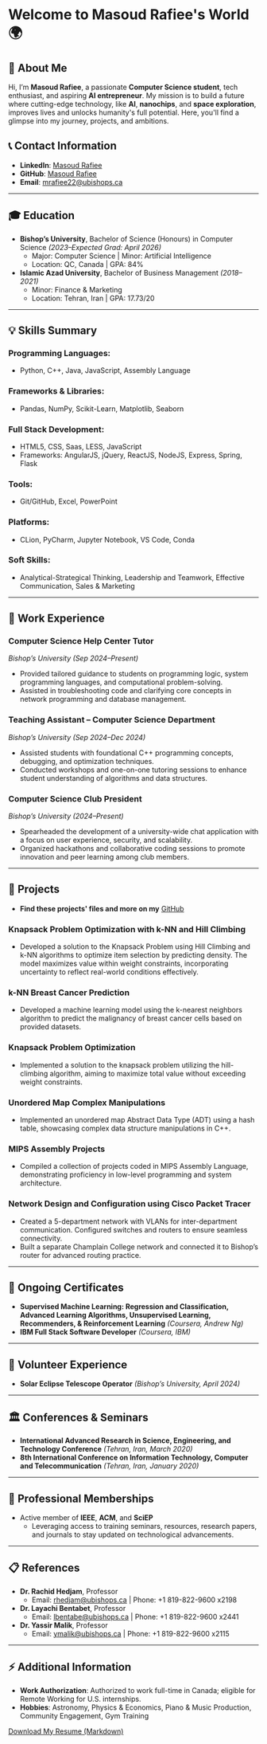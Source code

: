 # Welcome to Masoud Rafiee's World 🌍

## 🚀 About Me
Hi, I’m **Masoud Rafiee**, a passionate **Computer Science student**, tech enthusiast, and aspiring **AI entrepreneur**. My mission is to build a future where cutting-edge technology, like **AI**, **nanochips**, and **space exploration**, improves lives and unlocks humanity's full potential. Here, you'll find a glimpse into my journey, projects, and ambitions.

## 📞 Contact Information
- **LinkedIn**: [Masoud Rafiee](https://www.linkedin.com/in/masoud-rafiee/)
- **GitHub**: [Masoud Rafiee](https://github.com/masoud-rafiee)
- **Email**: [mrafiee22@ubishops.ca](mailto:mrafiee22@ubishops.ca)
---

## 🎓 Education
- **Bishop’s University**, Bachelor of Science (Honours) in Computer Science *(2023–Expected Grad: April 2026)*
  - Major: Computer Science | Minor: Artificial Intelligence
  - Location: QC, Canada | GPA: 84%
- **Islamic Azad University**, Bachelor of Business Management *(2018–2021)*
  - Minor: Finance & Marketing
  - Location: Tehran, Iran | GPA: 17.73/20

----

## 💡 Skills Summary

### Programming Languages:
- Python, C++, Java, JavaScript, Assembly Language

### Frameworks & Libraries:
- Pandas, NumPy, Scikit-Learn, Matplotlib, Seaborn

### Full Stack Development:
- HTML5, CSS, Saas, LESS, JavaScript
- Frameworks: AngularJS, jQuery, ReactJS, NodeJS, Express, Spring, Flask

### Tools:
- Git/GitHub, Excel, PowerPoint

### Platforms:
- CLion, PyCharm, Jupyter Notebook, VS Code, Conda

### Soft Skills:
- Analytical-Strategical Thinking, Leadership and Teamwork, Effective Communication, Sales & Marketing

---

## 💼 Work Experience

### **Computer Science Help Center Tutor**
*Bishop’s University (Sep 2024–Present)*
- Provided tailored guidance to students on programming logic, system programming languages, and computational problem-solving.
- Assisted in troubleshooting code and clarifying core concepts in network programming and database management.

### **Teaching Assistant – Computer Science Department**
*Bishop’s University (Sep 2024–Dec 2024)*
- Assisted students with foundational C++ programming concepts, debugging, and optimization techniques.
- Conducted workshops and one-on-one tutoring sessions to enhance student understanding of algorithms and data structures.

### **Computer Science Club President**
*Bishop’s University (2024–Present)*
- Spearheaded the development of a university-wide chat application with a focus on user experience, security, and scalability.
- Organized hackathons and collaborative coding sessions to promote innovation and peer learning among club members.

---

## 📂 Projects 
- **Find these projects' files and more on my** [GitHub](https://github.com/masoud-rafiee)
### **Knapsack Problem Optimization with k-NN and Hill Climbing**
- Developed a solution to the Knapsack Problem using Hill Climbing and k-NN algorithms to optimize item selection by predicting density. The model maximizes value within weight constraints, incorporating uncertainty to reflect real-world conditions effectively.

### **k-NN Breast Cancer Prediction**
- Developed a machine learning model using the k-nearest neighbors algorithm to predict the malignancy of breast cancer cells based on provided datasets.
  
### **Knapsack Problem Optimization**
- Implemented a solution to the knapsack problem utilizing the hill-climbing algorithm, aiming to maximize total value without exceeding weight constraints.

### **Unordered Map Complex Manipulations**
- Implemented an unordered map Abstract Data Type (ADT) using a hash table, showcasing complex data structure manipulations in C++. 

### **MIPS Assembly Projects**
- Compiled a collection of projects coded in MIPS Assembly Language, demonstrating proficiency in low-level programming and system architecture.

### **Network Design and Configuration using Cisco Packet Tracer**
- Created a 5-department network with VLANs for inter-department communication. Configured switches and routers to ensure seamless connectivity.
- Built a separate Champlain College network and connected it to Bishop’s router for advanced routing practice.

---

## 📜 Ongoing Certificates
- **Supervised Machine Learning: Regression and Classification, Advanced Learning Algorithms, Unsupervised Learning, Recommenders, & Reinforcement Learning** *(Coursera, Andrew Ng)*
- **IBM Full Stack Software Developer** *(Coursera, IBM)*

---

## 🌟 Volunteer Experience
- **Solar Eclipse Telescope Operator** *(Bishop’s University, April 2024)*

---

## 🏛️ Conferences & Seminars
- **International Advanced Research in Science, Engineering, and Technology Conference** *(Tehran, Iran, March 2020)*
- **8th International Conference on Information Technology, Computer and Telecommunication** *(Tehran, Iran, January 2020)*

---

## 🏅 Professional Memberships
- Active member of **IEEE**, **ACM**, and **SciEP**
  - Leveraging access to training seminars, resources, research papers, and journals to stay updated on technological advancements.

---

## 📋 References
- **Dr. Rachid Hedjam**, Professor
  - Email: [rhedjam@ubishops.ca](mailto:rhedjam@ubishops.ca) | Phone: +1 819-822-9600 x2198
- **Dr. Layachi Bentabet**, Professor
  - Email: [lbentabe@ubishops.ca](mailto:lbentabe@ubishops.ca) | Phone: +1 819-822-9600 x2441
- **Dr. Yassir Malik**, Professor
  - Email: [ymalik@ubishops.ca](mailto:ymalik@ubishops.ca) | Phone: +1 819-822-9600 x2115

---

## ⚡ Additional Information
- **Work Authorization**: Authorized to work full-time in Canada; eligible for Remote Working for U.S. internships.
- **Hobbies**: Astronomy, Physics & Economics, Piano & Music Production, Community Engagement, Gym Training

<a href="https://raw.githubusercontent.com/masoud-rafiee/masoud-rafiee.github.io/main/README.md" download>Download My Resume (Markdown)</a>
